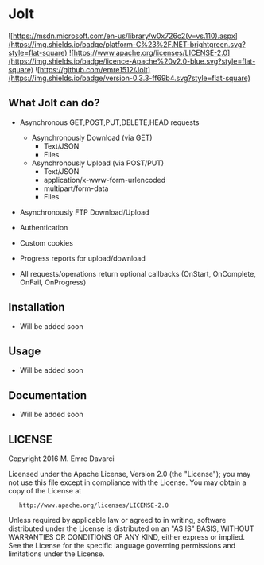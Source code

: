 # Jolt

![https://msdn.microsoft.com/en-us/library/w0x726c2(v=vs.110).aspx](https://img.shields.io/badge/platform-C%23%2F.NET-brightgreen.svg?style=flat-square)
![https://www.apache.org/licenses/LICENSE-2.0](https://img.shields.io/badge/licence-Apache%20v2.0-blue.svg?style=flat-square)
![https://github.com/emre1512/Jolt](https://img.shields.io/badge/version-0.3.3-ff69b4.svg?style=flat-square)

## What Jolt can do?

- Asynchronous GET,POST,PUT,DELETE,HEAD requests

	* Asynchronously Download (via GET)
		* Text/JSON
		* Files
	* Asynchronously Upload (via POST/PUT)
		* Text/JSON
		* application/x-www-form-urlencoded
		* multipart/form-data
		* Files

- Asynchronously FTP Download/Upload

- Authentication

- Custom cookies

- Progress reports for upload/download

- All requests/operations return optional callbacks (OnStart, OnComplete, OnFail, OnProgress) 


## Installation

- Will be added soon

## Usage

- Will be added soon

## Documentation

- Will be added soon

## LICENSE

Copyright 2016 M. Emre Davarci

   Licensed under the Apache License, Version 2.0 (the "License");
   you may not use this file except in compliance with the License.
   You may obtain a copy of the License at

       http://www.apache.org/licenses/LICENSE-2.0

   Unless required by applicable law or agreed to in writing, software
   distributed under the License is distributed on an "AS IS" BASIS,
   WITHOUT WARRANTIES OR CONDITIONS OF ANY KIND, either express or implied.
   See the License for the specific language governing permissions and
   limitations under the License.
